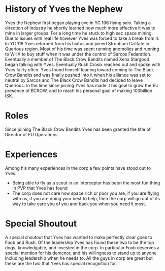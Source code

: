 <!-- TITLE: Yves The Nephew -->
<!-- SUBTITLE: A quick summary of Yves The Nephew -->

# History of Yves the Nephew
  Yves the Nephew first began playing eve in YC 106 flying solo. Taking a direction of industry he shortly learned how much more effective it was to mine in larger groups. For a long time he stuck to high sec space mining. Due to issues with real life however Yves was forced to take a break from it. 
	In YC 118 Yves returned from his hiatus and joined Strontium Califate in Querious region. Most of his time was spent running anomolies and running to W-IX to buy stuff when it was under the control of Sarcos Federation. Eventually a member of The Black Crow Bandits named Xena Stargood began talking with Yves. Eventually Rush Crosix reached out and spoke with Yves fairly often. Yves found himself leaning toward coming to The Black Crow Bandits and was finally pushed into it when his alliance was set to neutral by Sarcos and The Black Crow Bandits had decided to leave Querious. 
	In the time since joining Yves has made it his goal to grow the EU presence of BCROW, and to reach his personal goal of making 100billion ISK.
# Roles
Since joining The Black Crow Bandits Yves has been granted the title of Director of EU Operations.
# Experiences
Among his many experiences in the corp a few points have stood out to Yves:
* Being able to fly as a scout in an interceptor has been the most fun thing in PVP that Yves has found
* The corp does not care how space rich or poor you are, if you are flying with us, if you are doing your best to help, then the corp will go out of its way to take care you of you and back you when you need it most.
# Special Shoutout
A special shoutout that Yves has wanted to make perfectly clear goes to Foob and Rush. Of the leadership Yves has found these two to be the top dogs, knowledgable, and invested in the corp. In particular Foob deserves a special mention for his demenor, and his willingness to stand up to anyone including leadership when he needs to. All the guys in corp are great but these are the two that Yves has special recognition for.
